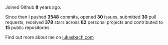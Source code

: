 Joined Github **8** years ago.

Since then I pushed **3548** commits, opened **30** issues, submitted **30** pull requests, received **378** stars across **82** personal projects and contributed to **15** public repositories.

Find out more about me on [lukasbach.com](https://lukasbach.com)
